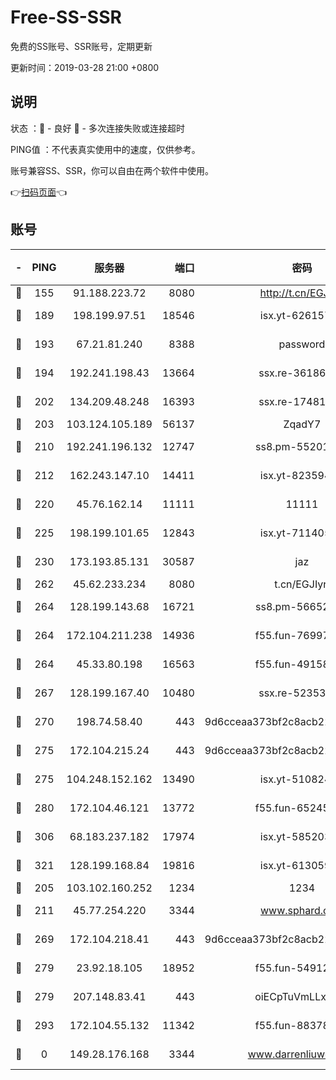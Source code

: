 # Free-SS-SSR

免费的SS账号、SSR账号，定期更新

更新时间：2019-03-28 21:00 +0800

## 说明

状态     ：🙂 - 良好 🙁 - 多次连接失败或连接超时

PING值   ：不代表真实使用中的速度，仅供参考。

账号兼容SS、SSR，你可以自由在两个软件中使用。

👉[扫码页面](https://liesauer.github.io/Free-SS-SSR/)👈

## 账号

|-|PING|服务器|端口|密码|加密方式|区域|
|:----:|:----:|:-----:|-----:|:----:|:----:|:----:|
|🙂|155|91.188.223.72|8080|http://t.cn/EGJIyrl|rc4-md5|RU|
|🙂|189|198.199.97.51|18546|isx.yt-62615759|aes-256-cfb|US|
|🙂|193|67.21.81.240|8388|password|aes-256-cfb|US|
|🙂|194|192.241.198.43|13664|ssx.re-36186556|aes-256-cfb|US|
|🙂|202|134.209.48.248|16393|ssx.re-17481925|aes-256-cfb|US|
|🙂|203|103.124.105.189|56137|ZqadY7|chacha20|US|
|🙂|210|192.241.196.132|12747|ss8.pm-55201194|aes-256-cfb|US|
|🙂|212|162.243.147.10|14411|isx.yt-82359453|aes-256-cfb|US|
|🙂|220|45.76.162.14|11111|11111|aes-256-cfb|SG|
|🙂|225|198.199.101.65|12843|isx.yt-71140516|aes-256-cfb|US|
|🙂|230|173.193.85.131|30587|jaz|aes-256-cfb|US|
|🙂|262|45.62.233.234|8080|t.cn/EGJIyrl|rc4-md5|CA|
|🙂|264|128.199.143.68|16721|ss8.pm-56652632|aes-256-cfb|SG|
|🙂|264|172.104.211.238|14936|f55.fun-76997042|aes-256-cfb|US|
|🙂|264|45.33.80.198|16563|f55.fun-49158417|aes-256-cfb|US|
|🙂|267|128.199.167.40|10480|ssx.re-52353486|aes-256-cfb|SG|
|🙂|270|198.74.58.40|443|9d6cceaa373bf2c8acb22e60b6a58be6|aes-256-cfb|US|
|🙂|275|172.104.215.24|443|9d6cceaa373bf2c8acb22e60b6a58be6|aes-256-cfb|US|
|🙂|275|104.248.152.162|13490|isx.yt-51082460|aes-256-cfb|SG|
|🙂|280|172.104.46.121|13772|f55.fun-65245413|aes-256-cfb|SG|
|🙂|306|68.183.237.182|17974|isx.yt-58520363|aes-256-cfb|SG|
|🙂|321|128.199.168.84|19816|isx.yt-61305982|aes-256-cfb|SG|
|🙂|205|103.102.160.252|1234|1234|rc4-md5|JP|
|🙂|211|45.77.254.220|3344|www.sphard.com|aes-256-cfb|SG|
|🙂|269|172.104.218.41|443|9d6cceaa373bf2c8acb22e60b6a58be6|aes-256-cfb|US|
|🙂|279|23.92.18.105|18952|f55.fun-54912159|aes-256-cfb|US|
|🙂|279|207.148.83.41|443|oiECpTuVmLLxk4Ts|aes-256-cfb|AU|
|🙂|293|172.104.55.132|11342|f55.fun-88378676|aes-256-cfb|SG|
|🙁|0|149.28.176.168|3344|www.darrenliuwei.com|aes-256-cfb|AU|

